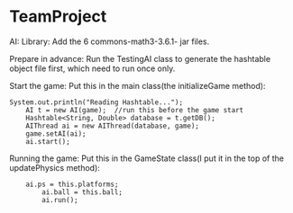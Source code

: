# TeamProject
AI:
Library:
Add the 6 commons-math3-3.6.1- jar files.

Prepare in advance:
Run the TestingAI class to generate the hashtable object file first, which need to run once only.

Start the game:
Put this in the main class(the initializeGame method):

    System.out.println("Reading Hashtable...");
		AI t = new AI(game);  //run this before the game start
		Hashtable<String, Double> database = t.getDB();
		AIThread ai = new AIThread(database, game);
		game.setAI(ai);
		ai.start();
    

Running the game:
Put this in the GameState class(I put it in the top of the updatePhysics method):

        ai.ps = this.platforms;
	    	ai.ball = this.ball;
	    	ai.run();
